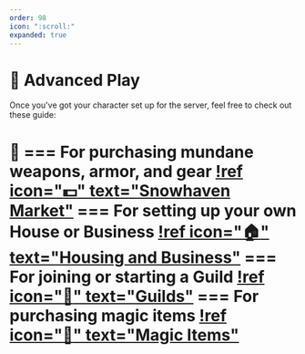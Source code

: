 ```yaml
---
order: 98
icon: ":scroll:"
expanded: true
---
```


<style>
h1:before { content: "📜 " }
</style> 

# Advanced Play

Once you've got your character set up for the server, feel free to check out these guide:

=== For purchasing mundane weapons, armor, and gear
[!ref icon=":dollar:" text="Snowhaven Market"](market.md)
=== For setting up your own House or Business
[!ref icon=":house:" text="Housing and Business"](housing.md)
=== For joining or starting a Guild
[!ref icon=":office:" text="Guilds"](guilds.md)
=== For purchasing magic items
[!ref icon=":wind_chime:" text="Magic Items"](bm.md)
===

